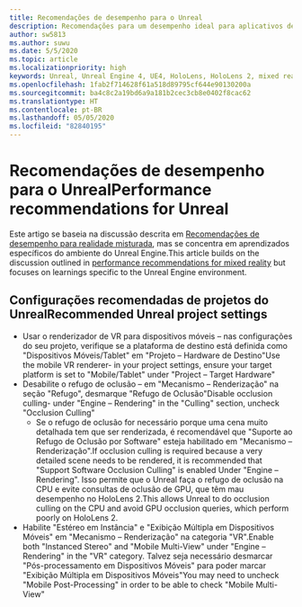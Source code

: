 ```yaml
---
title: Recomendações de desempenho para o Unreal
description: Recomendações para um desempenho ideal para aplicativos de realidade misturada no Unreal
author: sw5813
ms.author: suwu
ms.date: 5/5/2020
ms.topic: article
ms.localizationpriority: high
keywords: Unreal, Unreal Engine 4, UE4, HoloLens, HoloLens 2, mixed reality, performance, optimization, settings, documentation
ms.openlocfilehash: 1fab2f714628f61a518d89795cf644e90130200a
ms.sourcegitcommit: ba4c8c2a19bd6a9a181b2cec3cb8e0402f8cac62
ms.translationtype: HT
ms.contentlocale: pt-BR
ms.lasthandoff: 05/05/2020
ms.locfileid: "82840195"
---
```

# <a name="performance-recommendations-for-unreal"></a><span data-ttu-id="5c47e-104">Recomendações de desempenho para o Unreal</span><span class="sxs-lookup"><span data-stu-id="5c47e-104">Performance recommendations for Unreal</span></span>

<span data-ttu-id="5c47e-105">Este artigo se baseia na discussão descrita em [Recomendações de desempenho para realidade misturada](understanding-performance-for-mixed-reality.md), mas se concentra em aprendizados específicos do ambiente do Unreal Engine.</span><span class="sxs-lookup"><span data-stu-id="5c47e-105">This article builds on the discussion outlined in [performance recommendations for mixed reality](understanding-performance-for-mixed-reality.md) but focuses on learnings specific to the Unreal Engine environment.</span></span>

## <a name="recommended-unreal-project-settings"></a><span data-ttu-id="5c47e-106">Configurações recomendadas de projetos do Unreal</span><span class="sxs-lookup"><span data-stu-id="5c47e-106">Recommended Unreal project settings</span></span>

- <span data-ttu-id="5c47e-107">Usar o renderizador de VR para dispositivos móveis – nas configurações do seu projeto, verifique se a plataforma de destino está definida como "Dispositivos Móveis/Tablet" em "Projeto – Hardware de Destino"</span><span class="sxs-lookup"><span data-stu-id="5c47e-107">Use the mobile VR renderer- in your project settings, ensure your target platform is set to "Mobile/Tablet" under "Project – Target Hardware"</span></span>
- <span data-ttu-id="5c47e-108">Desabilite o refugo de oclusão – em "Mecanismo – Renderização" na seção "Refugo", desmarque "Refugo de Oclusão"</span><span class="sxs-lookup"><span data-stu-id="5c47e-108">Disable occlusion culling- under "Engine – Rendering" in the "Culling" section, uncheck "Occlusion Culling"</span></span>
    + <span data-ttu-id="5c47e-109">Se o refugo de oclusão for necessário porque uma cena muito detalhada tem que ser renderizada, é recomendável que "Suporte ao Refugo de Oclusão por Software" esteja habilitado em "Mecanismo – Renderização".</span><span class="sxs-lookup"><span data-stu-id="5c47e-109">If occlusion culling is required because a very detailed scene needs to be rendered, it is recommended that "Support Software Occlusion Culling" is enabled Under "Engine – Rendering".</span></span> <span data-ttu-id="5c47e-110">Isso permite que o Unreal faça o refugo de oclusão na CPU e evite consultas de oclusão de GPU, que têm mau desempenho no HoloLens 2.</span><span class="sxs-lookup"><span data-stu-id="5c47e-110">This allows Unreal to do occlusion culling on the CPU and avoid GPU occlusion queries, which perform poorly on HoloLens 2.</span></span>
- <span data-ttu-id="5c47e-111">Habilite "Estéreo em Instância" e "Exibição Múltipla em Dispositivos Móveis" em "Mecanismo – Renderização" na categoria "VR".</span><span class="sxs-lookup"><span data-stu-id="5c47e-111">Enable both "Instanced Stereo" and "Mobile Multi-View" under "Engine – Rendering" in the "VR" category.</span></span> <span data-ttu-id="5c47e-112">Talvez seja necessário desmarcar "Pós-processamento em Dispositivos Móveis" para poder marcar "Exibição Múltipla em Dispositivos Móveis"</span><span class="sxs-lookup"><span data-stu-id="5c47e-112">You may need to uncheck "Mobile Post-Processing" in order to be able to check "Mobile Multi-View"</span></span>
